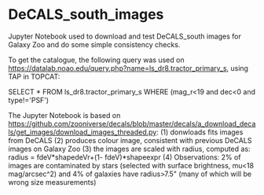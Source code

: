# DeCALS_south_images
Jupyter Notebook used to download and test DeCALS_south images for Galaxy Zoo and do some simple consistency checks. 

To get the catalogue, the following query was used on https://datalab.noao.edu/query.php?name=ls_dr8.tractor_primary_s, using TAP in TOPCAT:

SELECT * FROM ls_dr8.tractor_primary_s WHERE (mag_r<19 and dec<0 and type!='PSF')

The Jupyter Notebook is based on https://github.com/zooniverse/decals/blob/master/decals/a_download_decals/get_images/download_images_threaded.py:
(1) donwloads fits images from DeCALS
(2) produces colour image, consistent with previous DeCALS images on Galaxy Zoo 
(3) the images are scaled with radius, computed as: radius = fdeV*shapedeVr+(1- fdeV)*shapeexpr
(4) Observations: 2% of images are contaminated by stars (selected with surface brightness, mu<18 mag/arcsec^2) and 4% of galaxies have radius>7.5" (many of which will be wrong size measurements)
